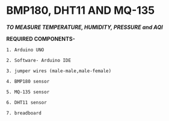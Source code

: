 # BMP180, DHT11 AND MQ-135

 ***TO MEASURE TEMPERATURE, HUMIDITY, PRESSURE and AQI*** 

**REQUIRED COMPONENTS-**

    1. Arduino UNO

    2. Software- Arduino IDE

    3. jumper wires (male-male,male-female)

    4. BMP180 sensor

    5. MQ-135 sensor

    6. DHT11 sensor
    
    7. breadboard
